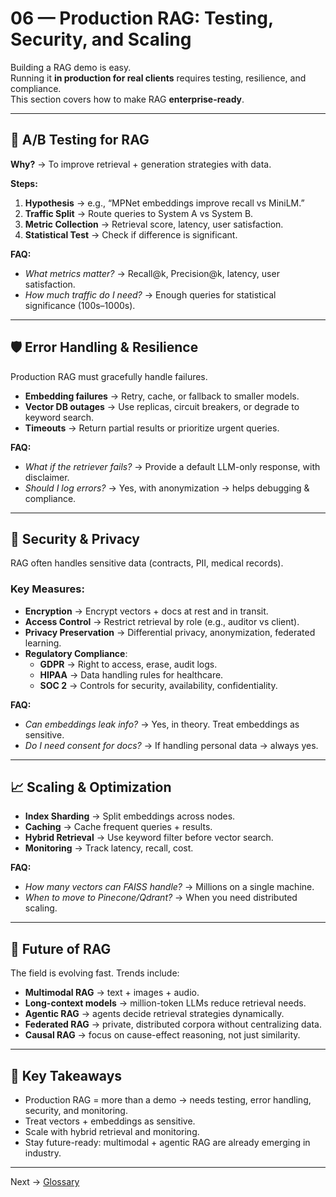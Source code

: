 # 06 — Production RAG: Testing, Security, and Scaling

Building a RAG demo is easy.  
Running it **in production for real clients** requires testing, resilience, and compliance.  
This section covers how to make RAG **enterprise-ready**.

---

## 🧪 A/B Testing for RAG
**Why?** → To improve retrieval + generation strategies with data.  

**Steps:**
1. **Hypothesis** → e.g., “MPNet embeddings improve recall vs MiniLM.”  
2. **Traffic Split** → Route queries to System A vs System B.  
3. **Metric Collection** → Retrieval score, latency, user satisfaction.  
4. **Statistical Test** → Check if difference is significant.  

**FAQ:**  
- *What metrics matter?* → Recall@k, Precision@k, latency, user satisfaction.  
- *How much traffic do I need?* → Enough queries for statistical significance (100s–1000s).  

---

## 🛡️ Error Handling & Resilience
Production RAG must gracefully handle failures.  

- **Embedding failures** → Retry, cache, or fallback to smaller models.  
- **Vector DB outages** → Use replicas, circuit breakers, or degrade to keyword search.  
- **Timeouts** → Return partial results or prioritize urgent queries.  

**FAQ:**  
- *What if the retriever fails?* → Provide a default LLM-only response, with disclaimer.  
- *Should I log errors?* → Yes, with anonymization → helps debugging & compliance.  

---

## 🔐 Security & Privacy
RAG often handles sensitive data (contracts, PII, medical records).  

### Key Measures:
- **Encryption** → Encrypt vectors + docs at rest and in transit.  
- **Access Control** → Restrict retrieval by role (e.g., auditor vs client).  
- **Privacy Preservation** → Differential privacy, anonymization, federated learning.  
- **Regulatory Compliance**:  
  - **GDPR** → Right to access, erase, audit logs.  
  - **HIPAA** → Data handling rules for healthcare.  
  - **SOC 2** → Controls for security, availability, confidentiality.  

**FAQ:**  
- *Can embeddings leak info?* → Yes, in theory. Treat embeddings as sensitive.  
- *Do I need consent for docs?* → If handling personal data → always yes.  

---

## 📈 Scaling & Optimization
- **Index Sharding** → Split embeddings across nodes.  
- **Caching** → Cache frequent queries + results.  
- **Hybrid Retrieval** → Use keyword filter before vector search.  
- **Monitoring** → Track latency, recall, cost.  

**FAQ:**  
- *How many vectors can FAISS handle?* → Millions on a single machine.  
- *When to move to Pinecone/Qdrant?* → When you need distributed scaling.  

---

## 🔮 Future of RAG
The field is evolving fast. Trends include:  

- **Multimodal RAG** → text + images + audio.  
- **Long-context models** → million-token LLMs reduce retrieval needs.  
- **Agentic RAG** → agents decide retrieval strategies dynamically.  
- **Federated RAG** → private, distributed corpora without centralizing data.  
- **Causal RAG** → focus on cause-effect reasoning, not just similarity.  

---

## 🎯 Key Takeaways
- Production RAG = more than a demo → needs testing, error handling, security, and monitoring.  
- Treat vectors + embeddings as sensitive.  
- Scale with hybrid retrieval and monitoring.  
- Stay future-ready: multimodal + agentic RAG are already emerging in industry.  

---

Next → [Glossary](glossary.md)
